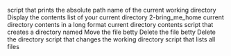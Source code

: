 script that prints the absolute path name of the current working directory
Display the contents list of your current directory
2-bring_me_home
current directory contents in a long format
current directory contents
script that creates a directory named
Move the file betty
Delete the file betty
Delete the directory
script that changes the working directory
script that lists all files

